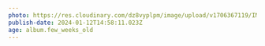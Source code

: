 ```yaml
---
photo: https://res.cloudinary.com/dz8vyplpm/image/upload/v1706367119/IMG_8354_hlfky7.jpg
publish-date: 2024-01-12T14:58:11.023Z
age: album.few_weeks_old
---
```

